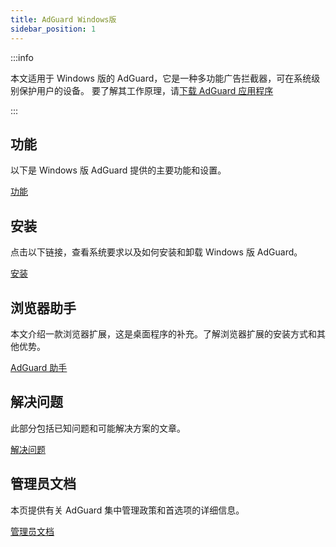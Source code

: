 ```yaml
---
title: AdGuard Windows版
sidebar_position: 1
---
```


:::info

本文适用于 Windows 版的 AdGuard，它是一种多功能广告拦截器，可在系统级别保护用户的设备。 要了解其工作原理，请[下载 AdGuard 应用程序](https://agrd.io/download-kb-adblock)

:::

## 功能

以下是 Windows 版 AdGuard 提供的主要功能和设置。

[功能](/adguard-for-windows/features/features.md)

## 安装

点击以下链接，查看系统要求以及如何安装和卸载 Windows 版 AdGuard。

[安装](/adguard-for-windows/installation.md)

## 浏览器助手

本文介绍一款浏览器扩展，这是桌面程序的补充。了解浏览器扩展的安装方式和其他优势。

[AdGuard 助手](/adguard-for-windows/browser-assistant.md)

## 解决问题

此部分包括已知问题和可能解决方案的文章。

[解决问题](/adguard-for-windows/solving-problems/solving-problems.md)

## 管理员文档

本页提供有关 AdGuard 集中管理政策和首选项的详细信息。

[管理员文档](/adguard-for-windows/admins-documentation.md)
